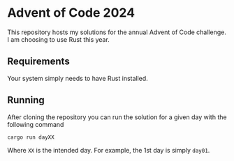 # Advent of Code 2024

This repository hosts my solutions for the annual Advent of Code challenge.
I am choosing to use Rust this year.

## Requirements

Your system simply needs to have Rust installed.

## Running

After cloning the repository you can run the solution for a given day with the following command

```bash
cargo run dayXX
```

Where `XX` is the intended day. For example, the 1st day is simply `day01`.
